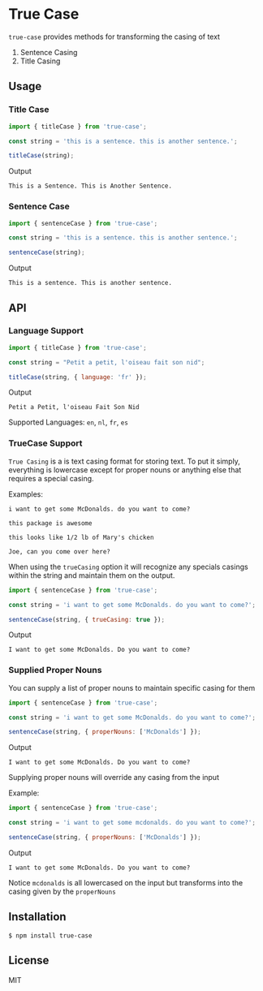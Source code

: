# True Case

`true-case` provides methods for transforming the casing of text

1. Sentence Casing
2. Title Casing

## Usage

### Title Case

```javascript
import { titleCase } from 'true-case';

const string = 'this is a sentence. this is another sentence.';

titleCase(string);
```

Output

```
This is a Sentence. This is Another Sentence.
```

### Sentence Case

```javascript
import { sentenceCase } from 'true-case';

const string = 'this is a sentence. this is another sentence.';

sentenceCase(string);
```

Output

```
This is a sentence. This is another sentence.
```

## API

### Language Support

```javascript
import { titleCase } from 'true-case';

const string = "Petit a petit, l'oiseau fait son nid";

titleCase(string, { language: 'fr' });
```

Output

```
Petit a Petit, l'oiseau Fait Son Nid
```

Supported Languages: `en`, `nl`, `fr`, `es`

### TrueCase Support

`True Casing` is a is text casing format for storing text. To put it simply, everything is lowercase except for proper nouns or anything else that requires a special casing.

Examples:

`i want to get some McDonalds. do you want to come?`

`this package is awesome`

`this looks like 1/2 lb of Mary's chicken`

`Joe, can you come over here?`

When using the `trueCasing` option it will recognize any specials casings within the string and maintain them on the output.

```javascript
import { sentenceCase } from 'true-case';

const string = 'i want to get some McDonalds. do you want to come?';

sentenceCase(string, { trueCasing: true });
```

Output

```
I want to get some McDonalds. Do you want to come?
```

### Supplied Proper Nouns

You can supply a list of proper nouns to maintain specific casing for them

```javascript
import { sentenceCase } from 'true-case';

const string = 'i want to get some McDonalds. do you want to come?';

sentenceCase(string, { properNouns: ['McDonalds'] });
```

Output

```
I want to get some McDonalds. Do you want to come?
```

Supplying proper nouns will override any casing from the input

Example:

```javascript
import { sentenceCase } from 'true-case';

const string = 'i want to get some mcdonalds. do you want to come?';

sentenceCase(string, { properNouns: ['McDonalds'] });
```

Output

```
I want to get some McDonalds. Do you want to come?
```

Notice `mcdonalds` is all lowercased on the input but transforms into the casing given by the `properNouns`

## Installation

```
$ npm install true-case
```

## License

MIT
